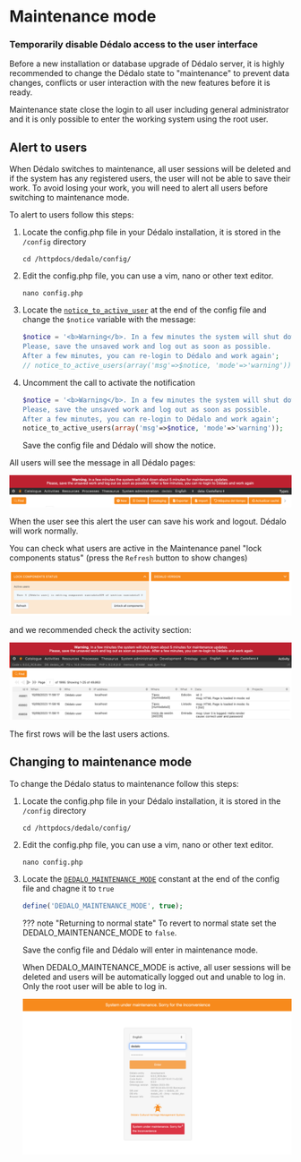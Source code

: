# Maintenance mode

### Temporarily disable Dédalo access to the user interface

Before a new installation or database upgrade of Dédalo server, it is highly recommended to change the Dédalo state to "maintenance" to prevent data changes, conflicts or user interaction with the new features before it is ready.

Maintenance state close the login to all user including general administrator and it is only possible to enter the working system using the root user.

## Alert to users

When Dédalo switches to maintenance, all user sessions will be deleted and if the system has any registered users, the user will not be able to save their work. To avoid losing your work, you will need to alert all users before switching to maintenance mode.

To alert to users follow this steps:

1. Locate the config.php file in your Dédalo installation, it is stored in the `/config` directory

    ```shell
    cd /httpdocs/dedalo/config/
    ```

2. Edit the config.php file, you can use a vim, nano or other text editor.

    ```shell
    nano config.php
    ```

3. Locate the [`notice_to_active_user`](../config/config.md#notice-to-active-users) at the end of the config file and change the `$notice` variable with the message:

    ```php
    $notice = '<b>Warning</b>. In a few minutes the system will shut down about 5 minutes for maintenance updates. <br>
    Please, save the unsaved work and log out as soon as possible.
    After a few minutes, you can re-login to Dédalo and work again';
    // notice_to_active_users(array('msg'=>$notice, 'mode'=>'warning'));
    ```

4. Uncomment the call to activate the notification

    ```php
    $notice = '<b>Warning</b>. In a few minutes the system will shut down about 5 minutes for maintenance updates. <br>
    Please, save the unsaved work and log out as soon as possible.
    After a few minutes, you can re-login to Dédalo and work again';
    notice_to_active_users(array('msg'=>$notice, 'mode'=>'warning'));
    ```

    Save the config file and Dédalo will show the notice.

All users will see the message in all Dédalo pages:

![alert to users](assets/20230910_115114_alert_to_user.png)

When the user see this alert the user can save his work and logout. Dédalo will work normally.

You can check what users are active in the Maintenance panel "lock components status" (press the `Refresh` button to show changes)

![show active user edition](assets/20230910_120014_active_user_panel.png)

and we recommended check the activity section:

![see the activity section](assets/20230910_115817_activty.png)

The first rows will be the last users actions.

## Changing to maintenance mode

To change the Dédalo status to maintenance follow this steps:

1. Locate the config.php file in your Dédalo installation, it is stored in the `/config` directory

    ```shell
    cd /httpdocs/dedalo/config/
    ```

2. Edit the config.php file, you can use a vim, nano or other text editor.

    ```shell
    nano config.php
    ```

3. Locate the [`DEDALO_MAINTENANCE_MODE`](../config/config.md#defining-maintenance-mode) constant at the end of the config file and chagne it to `true`

    ```php
    define('DEDALO_MAINTENANCE_MODE', true);
    ```

    ??? note "Returning to normal state"
        To revert to normal state set the DEDALO_MAINTENANCE_MODE to `false`.

    Save the config file and Dédalo will enter in maintenance mode.

    When DEDALO_MAINTENANCE_MODE is active, all user sessions will be deleted and users will be automatically logged out and unable to log in. Only the root user will be able to log in.

    ![user login is not allowed](assets/20230910_122431_login_not_allowed.png)
